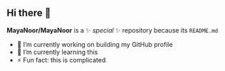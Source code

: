 ## Hi there 👋

**MayaNoor/MayaNoor** is a ✨ _special_ ✨ repository because its `README.md` 


- 🔭 I’m currently working on building my GitHub profile 
- 🌱 I’m currently learning this 
- ⚡ Fun fact: this is complicated 

